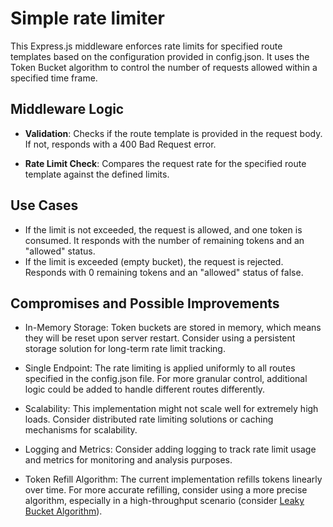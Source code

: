 # Simple rate limiter

This Express.js middleware enforces rate limits for specified route templates based on the configuration provided in config.json. It uses the Token Bucket algorithm to control the number of requests allowed within a specified time frame. 

## Middleware Logic
- **Validation**: Checks if the route template is provided in the request body. If not, responds with a 400 Bad Request error.

- **Rate Limit Check**: Compares the request rate for the specified route template against the defined limits.

## Use Cases
- If the limit is not exceeded, the request is allowed, and one token is consumed. It responds with the number of remaining tokens and an "allowed" status.
- If the limit is exceeded (empty bucket), the request is rejected. Responds with 0 remaining tokens and an "allowed" status of false.

## Compromises and Possible Improvements
- In-Memory Storage: Token buckets are stored in memory, which means they will be reset upon server restart. Consider using a persistent storage solution for long-term rate limit tracking.

- Single Endpoint: The rate limiting is applied uniformly to all routes specified in the config.json file. For more granular control, additional logic could be added to handle different routes differently.

- Scalability: This implementation might not scale well for extremely high loads. Consider distributed rate limiting solutions or caching mechanisms for scalability.

- Logging and Metrics: Consider adding logging to track rate limit usage and metrics for monitoring and analysis purposes.

- Token Refill Algorithm: The current implementation refills tokens linearly over time. For more accurate refilling, consider using a more precise algorithm, especially in a high-throughput scenario (consider [Leaky Bucket Algorithm](https://en.wikipedia.org/wiki/Leaky_bucket)).